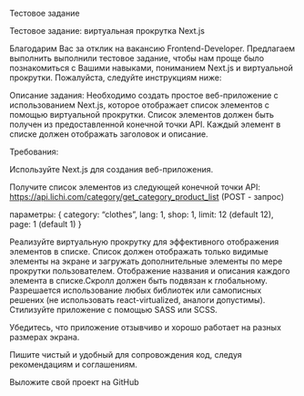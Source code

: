Тестовое задание

Тестовое задание: виртуальная прокрутка Next.js

Благодарим Вас за отклик на вакансию Frontend-Developer. Предлагаем выполнить выполнили тестовое задание, чтобы нам проще было познакомиться с Вашими навыками, пониманием Next.js и виртуальной прокрутки. Пожалуйста, следуйте инструкциям ниже:

Описание задания:
Необходимо создать простое веб-приложение с использованием Next.js, которое отображает список элементов с помощью виртуальной прокрутки. Список элементов должен быть получен из предоставленной конечной точки API. Каждый элемент в списке должен отображать заголовок и описание.

Требования:

Используйте Next.js для создания веб-приложения.

Получите список элементов из следующей конечной точки API: https://api.lichi.com/category/get_category_product_list (POST - запрос)

параметры: {
category: “clothes”,
lang: 1,
shop: 1,
limit: 12 (default 12),
page: 1 (default 1)
}

Реализуйте виртуальную прокрутку для эффективного отображения элементов в списке. Список должен отображать только видимые элементы на экране и загружать дополнительные элементы по мере прокрутки пользователем.
Отображение названия и описания каждого элемента в списке.Скролл должен быть подвязан к глобальному.
Разрешается использование любых библиотек или самописных решених (не использовать react-virtualized, аналоги допустимы). Стилизуйте приложение с помощью SASS или SCSS.

Убедитесь, что приложение отзывчиво и хорошо работает на разных размерах экрана.

Пишите чистый и удобный для сопровождения код, следуя рекомендациям и соглашениям.

Выложите свой проект на GitHub
